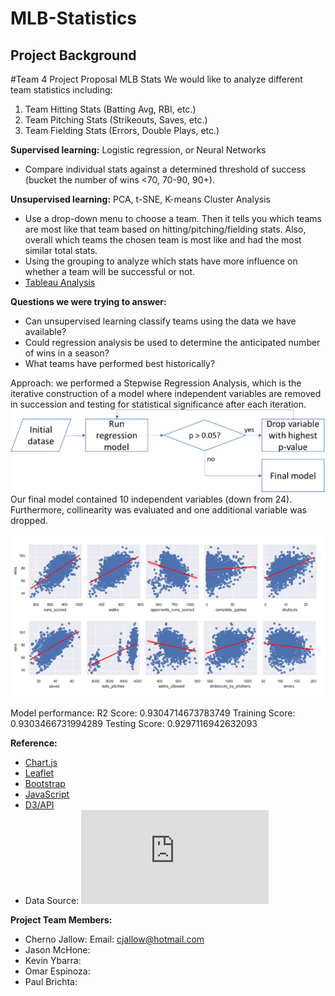 # MLB-Statistics

## Project Background
#Team 4 Project Proposal MLB Stats
We would like to analyze different team statistics including:
1.	Team Hitting Stats (Batting Avg, RBI, etc.)
2.	Team Pitching Stats (Strikeouts, Saves, etc.)
3.	Team Fielding Stats (Errors, Double Plays, etc.)

**Supervised learning:**
Logistic regression, or Neural Networks
- Compare individual stats against a determined threshold of success (bucket the number of wins <70, 70-90, 90+).

**Unsupervised learning:**
PCA, t-SNE, K-means Cluster Analysis
-	Use a drop-down menu to choose a team. Then it tells you which teams are most like that team based on hitting/pitching/fielding stats. Also, overall which teams the chosen team is most like and had the most similar total stats.
- Using the grouping to analyze which stats have more influence on whether a team will be successful or not.
- [Tableau Analysis](https://public.tableau.com/app/profile/jason.mchone/viz/MLBTeamAnalysis_16790042773510/Story1)

**Questions we were trying to answer:**
- Can unsupervised learning classify teams using the data we have available?
- Could regression analysis be used to determine the anticipated number of wins in a season?
- What teams have performed best historically?

Approach: we performed a Stepwise Regression Analysis, which is the iterative construction of a model where independent variables are removed in succession and testing for statistical significance after each iteration.
![Stepwise Regression Analysis](https://github.com/paulbrichta/MLB-Statistics/blob/branch-cj/Images/stepwise_regression_process.png)
Our final model contained 10 independent variables (down from 24).
Furthermore, collinearity was evaluated and one additional variable was dropped.

![Scatter plot](https://github.com/paulbrichta/MLB-Statistics/blob/branch-cj/Images/pairplots_select.png)

Model performance:
R2 Score: 0.9304714673783749
Training Score: 0.9303466731994289
Testing Score: 0.9297116942632093







**Reference:**
- [Chart.js](https://www.chartjs.org/)
- [Leaflet](https://leafletjs.com/examples/choropleth/)
- [Bootstrap](https://getbootstrap.com/)
- [JavaScript](https://htmlcheatsheet.com/js/)
- [D3/API](https://d3js.org/)
- Data Source: ![Lahman’s Baseball Database](https://www.openintro.org/data/index.php?data=mlb_teams)


**Project Team Members:** 
* Cherno Jallow: Email: cjallow@hotmail.com
* Jason McHone:
* Kevin Ybarra:
* Omar Espinoza:
* Paul Brichta:
